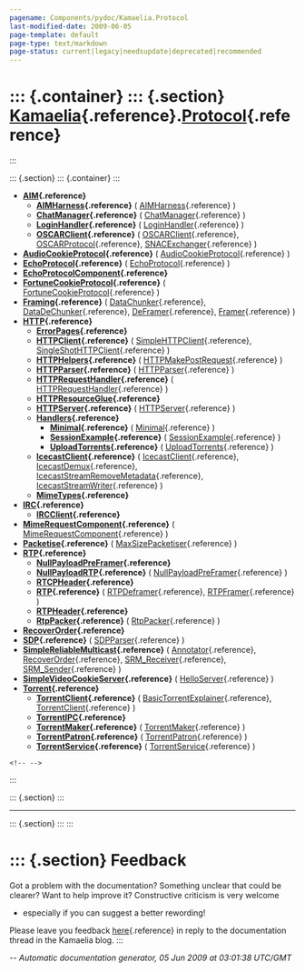 ```yaml
---
pagename: Components/pydoc/Kamaelia.Protocol
last-modified-date: 2009-06-05
page-template: default
page-type: text/markdown
page-status: current|legacy|needsupdate|deprecated|recommended
---
```

::: {.container}
::: {.section}
[Kamaelia](/Components/pydoc/Kamaelia.html){.reference}.[Protocol](/Components/pydoc/Kamaelia.Protocol.html){.reference}
========================================================================================================================
:::

::: {.section}
::: {.container}
:::

-   **[AIM](/Components/pydoc/Kamaelia.Protocol.AIM.html){.reference}**
    -   **[AIMHarness](/Components/pydoc/Kamaelia.Protocol.AIM.AIMHarness.html){.reference}**
        (
        [AIMHarness](/Components/pydoc/Kamaelia.Protocol.AIM.AIMHarness.AIMHarness.html){.reference}
        )
    -   **[ChatManager](/Components/pydoc/Kamaelia.Protocol.AIM.ChatManager.html){.reference}**
        (
        [ChatManager](/Components/pydoc/Kamaelia.Protocol.AIM.ChatManager.ChatManager.html){.reference}
        )
    -   **[LoginHandler](/Components/pydoc/Kamaelia.Protocol.AIM.LoginHandler.html){.reference}**
        (
        [LoginHandler](/Components/pydoc/Kamaelia.Protocol.AIM.LoginHandler.LoginHandler.html){.reference}
        )
    -   **[OSCARClient](/Components/pydoc/Kamaelia.Protocol.AIM.OSCARClient.html){.reference}**
        (
        [OSCARClient](/Components/pydoc/Kamaelia.Protocol.AIM.OSCARClient.OSCARClient.html){.reference},
        [OSCARProtocol](/Components/pydoc/Kamaelia.Protocol.AIM.OSCARClient.OSCARProtocol.html){.reference},
        [SNACExchanger](/Components/pydoc/Kamaelia.Protocol.AIM.OSCARClient.SNACExchanger.html){.reference}
        )
-   **[AudioCookieProtocol](/Components/pydoc/Kamaelia.Protocol.AudioCookieProtocol.html){.reference}**
    (
    [AudioCookieProtocol](/Components/pydoc/Kamaelia.Protocol.AudioCookieProtocol.AudioCookieProtocol.html){.reference}
    )
-   **[EchoProtocol](/Components/pydoc/Kamaelia.Protocol.EchoProtocol.html){.reference}**
    (
    [EchoProtocol](/Components/pydoc/Kamaelia.Protocol.EchoProtocol.EchoProtocol.html){.reference}
    )
-   **[EchoProtocolComponent](/Components/pydoc/Kamaelia.Protocol.EchoProtocolComponent.html){.reference}**
-   **[FortuneCookieProtocol](/Components/pydoc/Kamaelia.Protocol.FortuneCookieProtocol.html){.reference}**
    (
    [FortuneCookieProtocol](/Components/pydoc/Kamaelia.Protocol.FortuneCookieProtocol.FortuneCookieProtocol.html){.reference}
    )
-   **[Framing](/Components/pydoc/Kamaelia.Protocol.Framing.html){.reference}**
    (
    [DataChunker](/Components/pydoc/Kamaelia.Protocol.Framing.DataChunker.html){.reference},
    [DataDeChunker](/Components/pydoc/Kamaelia.Protocol.Framing.DataDeChunker.html){.reference},
    [DeFramer](/Components/pydoc/Kamaelia.Protocol.Framing.DeFramer.html){.reference},
    [Framer](/Components/pydoc/Kamaelia.Protocol.Framing.Framer.html){.reference}
    )
-   **[HTTP](/Components/pydoc/Kamaelia.Protocol.HTTP.html){.reference}**
    -   **[ErrorPages](/Components/pydoc/Kamaelia.Protocol.HTTP.ErrorPages.html){.reference}**
    -   **[HTTPClient](/Components/pydoc/Kamaelia.Protocol.HTTP.HTTPClient.html){.reference}**
        (
        [SimpleHTTPClient](/Components/pydoc/Kamaelia.Protocol.HTTP.HTTPClient.SimpleHTTPClient.html){.reference},
        [SingleShotHTTPClient](/Components/pydoc/Kamaelia.Protocol.HTTP.HTTPClient.SingleShotHTTPClient.html){.reference}
        )
    -   **[HTTPHelpers](/Components/pydoc/Kamaelia.Protocol.HTTP.HTTPHelpers.html){.reference}**
        (
        [HTTPMakePostRequest](/Components/pydoc/Kamaelia.Protocol.HTTP.HTTPHelpers.HTTPMakePostRequest.html){.reference}
        )
    -   **[HTTPParser](/Components/pydoc/Kamaelia.Protocol.HTTP.HTTPParser.html){.reference}**
        (
        [HTTPParser](/Components/pydoc/Kamaelia.Protocol.HTTP.HTTPParser.HTTPParser.html){.reference}
        )
    -   **[HTTPRequestHandler](/Components/pydoc/Kamaelia.Protocol.HTTP.HTTPRequestHandler.html){.reference}**
        (
        [HTTPRequestHandler](/Components/pydoc/Kamaelia.Protocol.HTTP.HTTPRequestHandler.HTTPRequestHandler.html){.reference}
        )
    -   **[HTTPResourceGlue](/Components/pydoc/Kamaelia.Protocol.HTTP.HTTPResourceGlue.html){.reference}**
    -   **[HTTPServer](/Components/pydoc/Kamaelia.Protocol.HTTP.HTTPServer.html){.reference}**
        (
        [HTTPServer](/Components/pydoc/Kamaelia.Protocol.HTTP.HTTPServer.HTTPServer.html){.reference}
        )
    -   **[Handlers](/Components/pydoc/Kamaelia.Protocol.HTTP.Handlers.html){.reference}**
        -   **[Minimal](/Components/pydoc/Kamaelia.Protocol.HTTP.Handlers.Minimal.html){.reference}**
            (
            [Minimal](/Components/pydoc/Kamaelia.Protocol.HTTP.Handlers.Minimal.Minimal.html){.reference}
            )
        -   **[SessionExample](/Components/pydoc/Kamaelia.Protocol.HTTP.Handlers.SessionExample.html){.reference}**
            (
            [SessionExample](/Components/pydoc/Kamaelia.Protocol.HTTP.Handlers.SessionExample.SessionExample.html){.reference}
            )
        -   **[UploadTorrents](/Components/pydoc/Kamaelia.Protocol.HTTP.Handlers.UploadTorrents.html){.reference}**
            (
            [UploadTorrents](/Components/pydoc/Kamaelia.Protocol.HTTP.Handlers.UploadTorrents.UploadTorrents.html){.reference}
            )
    -   **[IcecastClient](/Components/pydoc/Kamaelia.Protocol.HTTP.IcecastClient.html){.reference}**
        (
        [IcecastClient](/Components/pydoc/Kamaelia.Protocol.HTTP.IcecastClient.IcecastClient.html){.reference},
        [IcecastDemux](/Components/pydoc/Kamaelia.Protocol.HTTP.IcecastClient.IcecastDemux.html){.reference},
        [IcecastStreamRemoveMetadata](/Components/pydoc/Kamaelia.Protocol.HTTP.IcecastClient.IcecastStreamRemoveMetadata.html){.reference},
        [IcecastStreamWriter](/Components/pydoc/Kamaelia.Protocol.HTTP.IcecastClient.IcecastStreamWriter.html){.reference}
        )
    -   **[MimeTypes](/Components/pydoc/Kamaelia.Protocol.HTTP.MimeTypes.html){.reference}**
-   **[IRC](/Components/pydoc/Kamaelia.Protocol.IRC.html){.reference}**
    -   **[IRCClient](/Components/pydoc/Kamaelia.Protocol.IRC.IRCClient.html){.reference}**
-   **[MimeRequestComponent](/Components/pydoc/Kamaelia.Protocol.MimeRequestComponent.html){.reference}**
    (
    [MimeRequestComponent](/Components/pydoc/Kamaelia.Protocol.MimeRequestComponent.MimeRequestComponent.html){.reference}
    )
-   **[Packetise](/Components/pydoc/Kamaelia.Protocol.Packetise.html){.reference}**
    (
    [MaxSizePacketiser](/Components/pydoc/Kamaelia.Protocol.Packetise.MaxSizePacketiser.html){.reference}
    )
-   **[RTP](/Components/pydoc/Kamaelia.Protocol.RTP.html){.reference}**
    -   **[NullPayloadPreFramer](/Components/pydoc/Kamaelia.Protocol.RTP.NullPayloadPreFramer.html){.reference}**
    -   **[NullPayloadRTP](/Components/pydoc/Kamaelia.Protocol.RTP.NullPayloadRTP.html){.reference}**
        (
        [NullPayloadPreFramer](/Components/pydoc/Kamaelia.Protocol.RTP.NullPayloadRTP.NullPayloadPreFramer.html){.reference}
        )
    -   **[RTCPHeader](/Components/pydoc/Kamaelia.Protocol.RTP.RTCPHeader.html){.reference}**
    -   **[RTP](/Components/pydoc/Kamaelia.Protocol.RTP.RTP.html){.reference}**
        (
        [RTPDeframer](/Components/pydoc/Kamaelia.Protocol.RTP.RTP.RTPDeframer.html){.reference},
        [RTPFramer](/Components/pydoc/Kamaelia.Protocol.RTP.RTP.RTPFramer.html){.reference}
        )
    -   **[RTPHeader](/Components/pydoc/Kamaelia.Protocol.RTP.RTPHeader.html){.reference}**
    -   **[RtpPacker](/Components/pydoc/Kamaelia.Protocol.RTP.RtpPacker.html){.reference}**
        (
        [RtpPacker](/Components/pydoc/Kamaelia.Protocol.RTP.RtpPacker.RtpPacker.html){.reference}
        )
-   **[RecoverOrder](/Components/pydoc/Kamaelia.Protocol.RecoverOrder.html){.reference}**
-   **[SDP](/Components/pydoc/Kamaelia.Protocol.SDP.html){.reference}**
    (
    [SDPParser](/Components/pydoc/Kamaelia.Protocol.SDP.SDPParser.html){.reference}
    )
-   **[SimpleReliableMulticast](/Components/pydoc/Kamaelia.Protocol.SimpleReliableMulticast.html){.reference}**
    (
    [Annotator](/Components/pydoc/Kamaelia.Protocol.SimpleReliableMulticast.Annotator.html){.reference},
    [RecoverOrder](/Components/pydoc/Kamaelia.Protocol.SimpleReliableMulticast.RecoverOrder.html){.reference},
    [SRM\_Receiver](/Components/pydoc/Kamaelia.Protocol.SimpleReliableMulticast.SRM_Receiver.html){.reference},
    [SRM\_Sender](/Components/pydoc/Kamaelia.Protocol.SimpleReliableMulticast.SRM_Sender.html){.reference}
    )
-   **[SimpleVideoCookieServer](/Components/pydoc/Kamaelia.Protocol.SimpleVideoCookieServer.html){.reference}**
    (
    [HelloServer](/Components/pydoc/Kamaelia.Protocol.SimpleVideoCookieServer.HelloServer.html){.reference}
    )
-   **[Torrent](/Components/pydoc/Kamaelia.Protocol.Torrent.html){.reference}**
    -   **[TorrentClient](/Components/pydoc/Kamaelia.Protocol.Torrent.TorrentClient.html){.reference}**
        (
        [BasicTorrentExplainer](/Components/pydoc/Kamaelia.Protocol.Torrent.TorrentClient.BasicTorrentExplainer.html){.reference},
        [TorrentClient](/Components/pydoc/Kamaelia.Protocol.Torrent.TorrentClient.TorrentClient.html){.reference}
        )
    -   **[TorrentIPC](/Components/pydoc/Kamaelia.Protocol.Torrent.TorrentIPC.html){.reference}**
    -   **[TorrentMaker](/Components/pydoc/Kamaelia.Protocol.Torrent.TorrentMaker.html){.reference}**
        (
        [TorrentMaker](/Components/pydoc/Kamaelia.Protocol.Torrent.TorrentMaker.TorrentMaker.html){.reference}
        )
    -   **[TorrentPatron](/Components/pydoc/Kamaelia.Protocol.Torrent.TorrentPatron.html){.reference}**
        (
        [TorrentPatron](/Components/pydoc/Kamaelia.Protocol.Torrent.TorrentPatron.TorrentPatron.html){.reference}
        )
    -   **[TorrentService](/Components/pydoc/Kamaelia.Protocol.Torrent.TorrentService.html){.reference}**
        (
        [TorrentService](/Components/pydoc/Kamaelia.Protocol.Torrent.TorrentService.TorrentService.html){.reference}
        )

```{=html}
<!-- -->
```
:::

::: {.section}
:::

------------------------------------------------------------------------

::: {.section}
:::
:::

::: {.section}
Feedback
========

Got a problem with the documentation? Something unclear that could be
clearer? Want to help improve it? Constructive criticism is very welcome
- especially if you can suggest a better rewording!

Please leave you feedback
[here](../../../cgi-bin/blog/blog.cgi?rm=viewpost&nodeid=1142023701){.reference}
in reply to the documentation thread in the Kamaelia blog.
:::

*\-- Automatic documentation generator, 05 Jun 2009 at 03:01:38 UTC/GMT*
